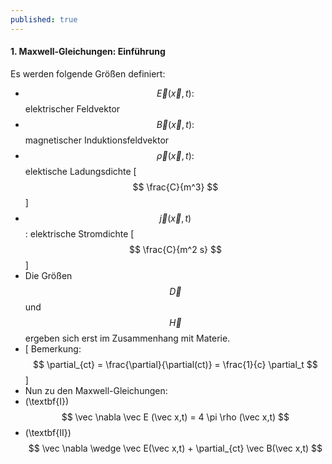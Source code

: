 ```yaml
---
published: true
---
```

#### 1. Maxwell-Gleichungen: Einführung

Es werden folgende Größen definiert:

- $$\vec E(\vec x,t) :$$ elektrischer Feldvektor
- $$\vec B(\vec x,t) :$$ magnetischer Induktionsfeldvektor
- $$\vec \rho(\vec x,t) :$$ elektische Ladungsdichte [ $$ \frac{C}{m^3} $$ ]
- $$\vec j(\vec x,t) $$ : elektrische Stromdichte  [ $$ \frac{C}{m^2 s} $$ ]
- Die Größen $$ \vec D $$ und $$ \vec H $$ ergeben sich erst im Zusammenhang mit Materie.
- [ Bemerkung: $$ \partial_{ct} = \frac{\partial}{\partial(ct)} = \frac{1}{c} \partial_t $$ ]
- Nun zu den Maxwell-Gleichungen:
- (\textbf{I}) $$ \vec \nabla \vec E (\vec x,t) = 4 \pi \rho (\vec x,t) $$
- (\textbf{II})$$ \vec \nabla \wedge \vec E(\vec x,t) + \partial_{ct} \vec B(\vec x,t) $$
